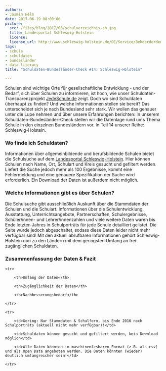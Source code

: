 ```yaml
---
authors: 
- Jasmin Helm
date: 2017-06-19 08:00:00
picture:
  src: /files/blog/2017/06/schulverzeichnis-sh.jpg
  title: Landesportal Schleswig-Holstein
  license: 
  license_url: http://www.schleswig-holstein.de/DE/Service/Behoerderdensuche/Schule/schule_node.html 
tags:
- schule
- schuldaten
- bundesländer
- data literacy
title: "Schuldaten-Bundesländer-Check #14: Schleswig-Holstein"

---
```


Schulen sind wichtige Orte für gesellschaftliche Entwicklung - und der Bedarf, sich über Schulen zu informieren, ist hoch, wie unser Schuldaten-Transparenzprojekt [JedeSchule.de](https://jedeschule.de) zeigt. Doch wo sind Schuldaten überhaupt zu finden? Und welche Informationen stellen sie bereit? Das unterscheidet sich je nach Bundesland sehr stark. Wir wollen das genauer unter die Lupe nehmen und über unsere Erfahrungen berichten: In unserem Schuldaten-Bundesländer-Check stellen wir die Datenlage rund ums Thema Schule in den einzelnen Bundesländern vor. In Teil 14 unserer Reihe: Schleswig-Holstein. 
 
### Wo finde ich Schuldaten?
 
Informationen über allgemeinbildende und berufsbildende Schulen bietet die Schulsuche auf dem [Landesportal Schleswig-Holstein](http://www.schleswig-holstein.de/DE/Service/Behoerderdensuche/Schule/schule_node.html). Hier können Schulen nach Name, Ort, Schulart und Kreis gesucht und gefiltert werden. Liefert die Suche jedoch mehr als 100 Ergebnisse, kommt eine Fehlermeldung und eine genauere Spezifikation der Suche wird erforderlich. Ein Download der Daten ist außerdem nicht möglich. 
 
### Welche Informationen gibt es über Schulen?
 
Die Schulsuche gibt ausschließlich Auskunft über die Stammdaten der Schulen und die Schulart. Informationen über die Schulentwicklung, Ausstattung, Unterrichtsangebote, Partnerschaften, Schulergebnisse, Schüler/innen- und Lehrer/innenzahlen und viele weitere Daten waren bis Ende letzten Jahres in Schulporträts für jede Schule detailliert gelistet. Die Seite wurde jedoch abgeschaltet, sodass diese Daten leider nicht mehr verfügbar sind! Mit den aktuell abrufbaren Informationen gehört Schleswig-Holstein nun zu den Ländern mit dem geringsten Umfang an frei zugänglichen Schuldaten. 
 
### Zusammenfassung der Daten & Fazit

<table>

	<tr>

		<th>Umfang der Daten</th>

		<th>Zugänglichkeit der Daten</th>

		<th>Nachbesserungsbedarf</th>

	</tr>

	<tr>

		<td>Gering: Nur Stammdaten & Schulform, bis Ende 2016 noch Schulporträts (aktuell nicht mehr verfügbar)!</td>

		<td>Schuldaten können gesucht und gefiltert werden, kein Download möglich</td>

		<td>Alle Daten könnten im maschinenlesbaren Format (z.B. als csv) und als Open Data angeboten werden. Die Daten könnten (wieder) deutlich umfangreicher sein!</td>

	</tr>
</table>
